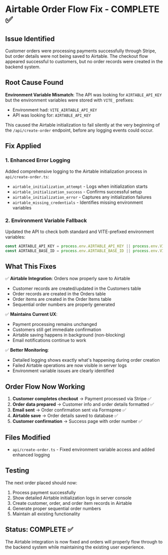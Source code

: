 # Airtable Order Flow Fix - COMPLETE ✅

## Issue Identified
Customer orders were processing payments successfully through Stripe, but order details were not being saved to Airtable. The checkout flow appeared successful to customers, but no order records were created in the backend system.

## Root Cause Found
**Environment Variable Mismatch**: The API was looking for `AIRTABLE_API_KEY` but the environment variables were stored with `VITE_` prefixes:
- Environment had: `VITE_AIRTABLE_API_KEY`
- API was looking for: `AIRTABLE_API_KEY`

This caused the Airtable initialization to fail silently at the very beginning of the `/api/create-order` endpoint, before any logging events could occur.

## Fix Applied

### 1. Enhanced Error Logging
Added comprehensive logging to the Airtable initialization process in `api/create-order.ts`:
- `airtable_initialization_attempt` - Logs when initialization starts
- `airtable_initialization_success` - Confirms successful setup
- `airtable_initialization_error` - Captures any initialization failures
- `airtable_missing_credentials` - Identifies missing environment variables

### 2. Environment Variable Fallback
Updated the API to check both standard and VITE-prefixed environment variables:
```javascript
const AIRTABLE_API_KEY = process.env.AIRTABLE_API_KEY || process.env.VITE_AIRTABLE_API_KEY || '';
const AIRTABLE_BASE_ID = process.env.AIRTABLE_BASE_ID || process.env.VITE_AIRTABLE_BASE_ID || 'appFMHAYZrTskpmdX';
```

## What This Fixes

✅ **Airtable Integration**: Orders now properly save to Airtable
- Customer records are created/updated in the Customers table
- Order records are created in the Orders table  
- Order items are created in the Order Items table
- Sequential order numbers are properly generated

✅ **Maintains Current UX**: 
- Payment processing remains unchanged
- Customers still get immediate confirmation
- Airtable saving happens in background (non-blocking)
- Email notifications continue to work

✅ **Better Monitoring**:
- Detailed logging shows exactly what's happening during order creation
- Failed Airtable operations are now visible in server logs
- Environment variable issues are clearly identified

## Order Flow Now Working
1. **Customer completes checkout** → Payment processed via Stripe ✅
2. **Order data prepared** → Customer info and order details formatted ✅  
3. **Email sent** → Order confirmation sent via Formspree ✅
4. **Airtable save** → Order details saved to database ✅
5. **Customer confirmation** → Success page with order number ✅

## Files Modified
- `api/create-order.ts` - Fixed environment variable access and added enhanced logging

## Testing
The next order placed should now:
1. Process payment successfully
2. Show detailed Airtable initialization logs in server console
3. Create customer, order, and order item records in Airtable
4. Generate proper sequential order numbers
5. Maintain all existing functionality

## Status: COMPLETE ✅
The Airtable integration is now fixed and orders will properly flow through to the backend system while maintaining the existing user experience.
